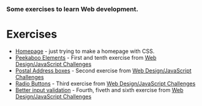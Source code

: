 <h3>Some exercises to learn Web development.</h3>

# Exercises

- [Homepage](https://github.com/Zembrani/WEB/tree/master/homepage) - just trying to make a homepage with CSS.
- [Peekaboo Elements](https://github.com/Zembrani/WEB/tree/master/Peekaboo%20Elements) - First and tenth exercise from [Web Design/JavaScript Challenges](https://en.wikiversity.org/wiki/Web_Design/JavaScript_Challenges)
- [Postal Address boxes](https://github.com/Zembrani/WEB/tree/master/Postal%20Address%20boxes) - Second exercise from [Web Design/JavaScript Challenges](https://en.wikiversity.org/wiki/Web_Design/JavaScript_Challenges)
- [Radio Buttons](https://github.com/Zembrani/WEB/tree/master/Radio%20Buttons) - Third exercise from [Web Design/JavaScript Challenges](https://en.wikiversity.org/wiki/Web_Design/JavaScript_Challenges)
- [Better input validation](https://github.com/Zembrani/WEB/tree/master/Better%20input%20validation) - Fourth, fiveth and sixth exercise from [Web Design/JavaScript Challenges](https://en.wikiversity.org/wiki/Web_Design/JavaScript_Challenges)



